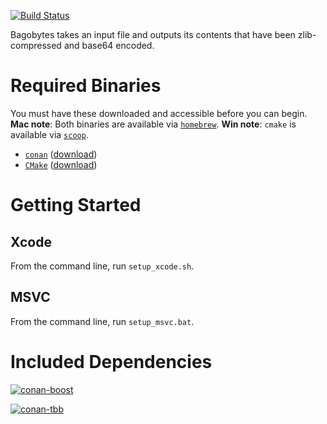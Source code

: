 [![Build Status](https://travis-ci.org/fosterbrereton/bagobytes.svg?branch=master)](https://travis-ci.org/fosterbrereton/bagobytes)

Bagobytes takes an input file and outputs its contents that have been zlib-compressed and base64 encoded.

# Required Binaries

You must have these downloaded and accessible before you can begin. **Mac note**: Both binaries are available via [`homebrew`](http://brew.sh/). **Win note**: `cmake` is available via [`scoop`](http://scoop.sh/).

- [`conan`](https://www.conan.io/) ([download](https://www.conan.io/downloads))
- [`CMake`](https://cmake.org/) ([download](https://cmake.org/download/))

# Getting Started

## Xcode

From the command line, run `setup_xcode.sh`.

## MSVC

From the command line, run `setup_msvc.bat`.

# Included Dependencies

[![conan-boost](https://img.shields.io/badge/conan.io-Boost%2F1.60.0-green.svg)](http://www.conan.io/source/Boost/1.60.0/lasote/stable)

[![conan-tbb](https://img.shields.io/badge/conan.io-tbb%2F4.4.4-green.svg)](http://www.conan.io/source/TBB/4.4.4/memsharded/testing)
